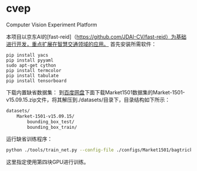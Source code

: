 # cvep
Computer Vision Experiment Platform

本项目以京东AI的[fast-reid]（https://github.com/JDAI-CV/fast-reid）为基础进行开发，重点扩展在智慧交通领域的应用。
首先安装所需软件：
```base
pip install yacs
pip install pyyaml
sudo apt-get cython
pip install termcolor
pip install tabulate
pip install tensorboard
```
下载内置缺省数据集：
到[百度网盘](https://pan.baidu.com/s/1ntIi2Op)下面下载Market1501数据集的Market-1501-v15.09.15.zip文件，将其解压到./datasets/目录下，目录结构如下所示：
```bash
datasets/
    Market-1501-v15.09.15/
        bounding_box_test/
        bounding_box_train/
```
运行缺省训练程序：
```bash
python ./tools/train_net.py --config-file ./configs/Market1501/bagtricks_R50.yml MODEL.DEVICE "cuda:3"
```
这里指定使用第四块GPU进行训练。

